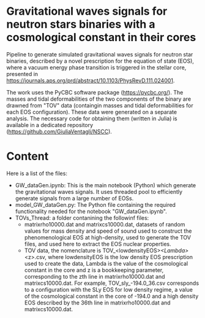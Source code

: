 # Gravitational waves signals for neutron stars binaries with a cosmological constant in their cores
 Pipeline to generate simulated gravitational waves signals for neutron star binaries, described by a novel prescription for the equation of state (EOS), where a vacuum energy phase transition is triggered in the stellar core, presented in https://journals.aps.org/prd/abstract/10.1103/PhysRevD.111.024001.

The work uses the PyCBC software package (https://pycbc.org/). The masses and tidal deformabilities of the two components of the binary are drawned from "TOV" data (containgin masses and tidal deformabilities for each EOS configuration). These data were generated on a separate analysis. The necessary code for obtaining them (written in Julia) is available in a dedicated repository (https://github.com/GiuliaVentagli/NSCC).

# Content
Here is a list of the files:
- GW_dataGen.ipynb: This is the main notebook (Python) which generate the gravitational waves signals. It uses threaded pool to efficiently generate signals from a large number of EOSs.
- model_GW_dataGen.py: The Python file containing the required functionality needed for the notebook "GW_dataGen.ipynb".
- TOVs_Thread: a folder contanining the followinf files:
  - matrixrho10000.dat and matrixcs10000.dat, datasets of random values for mass density and speed of sound used to construct the phenomenological EOS at high-density, used to generate the TOV files, and used here to extract the EOS nuclear properties.
  - TOV data, the nomenclature is TOV_\<lowdensityEOS\>_\<Lambda\>_\<z\>.csv, where lowdensityEOS is the low density EOS prescription used to create the data, Lambda is the value of the cosmological constant in the core and z is a bookkeeping parameter, corresponding to the zth line in matrixrho10000.dat and matrixcs10000.dat. For example, TOV_sly_-194.0_36.csv corresponds to a configuration with the SLy EOS for low density regime, a value of the cosmological constant in the core of -194.0 and a high density EOS described by the 36th line in matrixrho10000.dat and matrixcs10000.dat.
